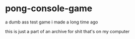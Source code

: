 # pong-console-game
a dumb ass test game i made a long time ago

this is just a part of an archive for shit that's on my computer
